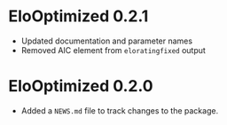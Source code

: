 # EloOptimized 0.2.1

* Updated documentation and parameter names
* Removed AIC element from `eloratingfixed` output

# EloOptimized 0.2.0

* Added a `NEWS.md` file to track changes to the package.
